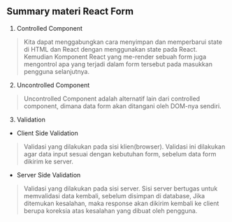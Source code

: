 ## Summary materi React Form

1. Controlled Component
> Kita dapat menggabungkan cara menyimpan dan 
> memperbarui state di HTML dan React dengan 
> menggunakan state pada React. Kemudian Komponent
> React yang me-render sebuah form juga mengontrol
> apa yang terjadi dalam form tersebut pada masukkan
> pengguna selanjutnya.

2. Uncontrolled Component
> Uncontrolled Component adalah alternatif lain dari 
> controlled component, dimana data form akan ditangani
> oleh DOM-nya sendiri.

3. Validation
- Client Side Validation
> Validasi yang dilakukan pada sisi klien(browser). 
> Validasi ini dilakukan agar data input sesuai dengan
> kebutuhan form, sebelum data form dikirim ke server.

- Server Side Validation
> Validasi yang dilakukan pada sisi server. Sisi server
> bertugas untuk memvalidasi data kembali, sebelum 
> disimpan di database, Jika ditemukan kesalahan, maka
> response akan dikirim kembali ke client berupa 
> koreksia atas kesalahan yang dibuat oleh pengguna.

